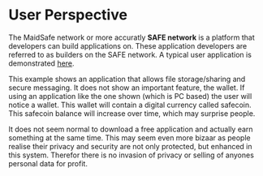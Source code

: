 # User Perspective

The MaidSafe network or more accuratly **SAFE network** is a platform that developers can build applications on. These application developers are referred to as builders on the SAFE network. A typical user application is demonstrated [here](http://blog.maidsafe.net/2014/04/21/safe-network-sample-app-features/).

This example shows an application that allows file storage/sharing and secure messaging. It does not show an important feature, the wallet. If using an application like the one shown (which is PC based) the user will notice a wallet. This wallet will contain a digital currency called safecoin. This safecoin balance will increase over time, which may surprise people.

It does not seem normal to download a free application and actually earn something at the same time. This may seem even more bizaar as people realise their privacy and security are not only protected, but enhanced in this system. Therefor there is no invasion of privacy or selling of anyones personal data for profit.

